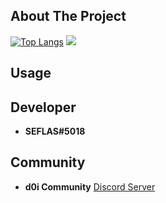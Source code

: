 ## About The Project

[![Top Langs](https://github-readme-stats.vercel.app/api/top-langs/?username=SEFLAS&layout=compact&theme=vision-friendly-dark)](https://github.com/anuraghazra/github-readme-stats)
![](https://cdn.discordapp.com/attachments/975219114937311265/996751893432909885/R.png)
## Usage

## Developer
- **SEFLAS#5018**
## Community
- **d0i Community** [Discord Server](https://discord.gg/BRpYWyw8Qz)
